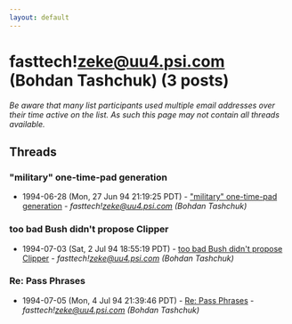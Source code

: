 ```yaml
---
layout: default
---
```


# fasttech!zeke@uu4.psi.com (Bohdan Tashchuk) (3 posts)

_Be aware that many list participants used multiple email addresses over their time active on the list. As such this page may not contain all threads available._

## Threads

### "military" one-time-pad generation
+ 1994-06-28 (Mon, 27 Jun 94 21:19:25 PDT) - ["military" one-time-pad generation](/archive/1994/06/032f7f1d5b66d4a77b759328327d39a4b674df761823fe172b76dcc6ec9ad2de) - _fasttech!zeke@uu4.psi.com (Bohdan Tashchuk)_

### too bad Bush didn't propose Clipper
+ 1994-07-03 (Sat, 2 Jul 94 18:55:19 PDT) - [too bad Bush didn't propose Clipper](/archive/1994/07/21f27172c50ef392503f4596f867d40c60f183e6027729490539946fb3a1187a) - _fasttech!zeke@uu4.psi.com (Bohdan Tashchuk)_

### Re: Pass Phrases
+ 1994-07-05 (Mon, 4 Jul 94 21:39:46 PDT) - [Re: Pass Phrases](/archive/1994/07/b62d051c2f74de516c048b7aac408114fe18cd49f995b930cebb506555f73638) - _fasttech!zeke@uu4.psi.com (Bohdan Tashchuk)_

